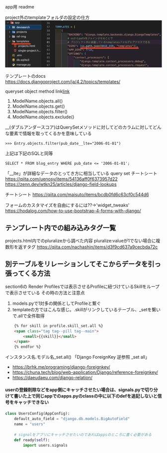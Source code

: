 app用 readme

project外のtemplateフォルダの設定の仕方
![app外のtemplateの設定](ref-img/projects外のtemplatesフォルダの設定.png)

テンプレートのdocs
https://docs.djangoproject.com/ja/4.2/topics/templates/



queryset object method
link[link](https://docs.djangoproject.com/en/5.0/ref/models/querysets/#queryset-api)
1. ModelName.objects.all()
2. ModelName.objects.get()
3. ModelName.objects.filter()
4. ModelName.objects.exclude()

__(ダブルアンダースコア)はQuerySetメソッドに対してどのカラムに対してどんな要素で情報を取ってくるかを意味している
```
>>> Entry.objects.filter(pub_date__lte="2006-01-01")
```
上記は下記のSQLと同等
```
SELECT * FROM blog_entry WHERE pub_date <= '2006-01-01';
```
「__lte」が詳細なデータのとってき方に相当している
query set チートシート
https://qiita.com/uenosy/items/54136aff0f6373957d22
https://zenn.dev/wtkn25/articles/django-field-lookups

チートシート
https://qiita.com/maisuto/items/bcdb0fd6c63cf0c544d6


フォームのカスタマイズを自由にするには??→'widget_tweaks'
https://hodalog.com/how-to-use-bootstrap-4-forms-with-django/

## テンプレート内での組み込みタグ一覧
projects.html内でのpluralizeから調べた内容
pluralize:valueが1でない場合に複数形を返すタグ
https://qiita.com/nachashin/items/d3f9cd637a9cecbda72c


## 別テーブルをリレーションしてそこからデータを引っ張ってくる方法
section6の Render Profilesでは表示させるProfileに紐づけているSkillをループで表示させている
その時の方法と注意点
1. models.pyで1対多の関係としてProfileと繋ぐ 
2. templateの方ではこんな感じ。.skillがリンクしているテーブル、_setを繋いで.allで全件取得
```html
    {% for skill in profile.skill_set.all %}
    <span class="tag tag--pill tag--main">
        <small>{{skill}}</small>
    </span>
    {% endfor %}
```
インスタンス名.モデル名_set.all()
「Django ForeignKey 逆参照 _set all」
- https://brhk.me/programing/django-foreignkey/
- https://chuna.tech/blog/web-application/Django/reference-foreignkey/
- https://daeudaeu.com/django-relation/


#### userの登録削除などをapp側にキャッチさせたい場合は、signals.pyで切り分けて書いた上で同じappでのapps.pyのclassの中に以下のdefを追記しないと信号をキャッチできない
```python
class UsersConfig(AppConfig):
    default_auto_field = "django.db.models.BigAutoField"
    name = "users"
    
    # signalをアプリにキャッチさせたいのであればappsのところに書く必要がある
    def ready(self):
        import users.signals
```